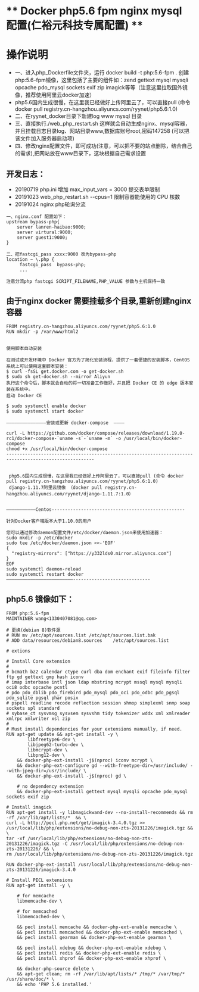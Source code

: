 # ** Docker php5.6 fpm  nginx  mysql 配置(仁裕元科技专属配置)  **   #
#  操作说明 #
*  一、进入php_Dockerfile文件夹，运行 docker build -t php:5.6-fpm .  创建php:5.6-fpm镜像，这里包括了主要的组件如：zend gettext mysql mysqli opcache pdo_mysql sockets exif zip imagick等等（注意这里拉取国外镜像，推荐使用阿里云docker加速）
*  php5.6国内生成很慢，在这里我已经做好上传阿里云了，可以直接pull  (命令 docker pull registry.cn-hangzhou.aliyuncs.com/ryynet/php5.6:1.0)
* 二、在ryynet_docker目录下新建log  www  mysql  目录
* 三、直接执行./web_php_restart.sh 这样就会自动生成nginx、mysql容器，并且挂载日志目录log、网站目录www,数据库账号root,密码147258 (可以把该文件加入服务器启动项)
* 四、修改nginx配置文件，即可成功(注意，可以把不要的站点删除，结合自己的需求),把网站放在www目录下，这块根据自己需求设置

## 开发日志： ##
* 20190719 php.ini 增加 max_input_vars = 3000 提交表单限制
* 20191023 web_php_restart.sh  --cpus=1 限制容器能使用的 CPU 核数
* 20191024 nginx php轮询分流
```
一、nginx.conf 配置如下：
upstream bypass-php{
    server lanren-haibao:9000;
    server virtural:9000;
    server guest1:9000;
}

二、把fastcgi_pass xxxx:9000 改为bypass-php
location ~ \.php {
	 fastcgi_pass  bypass-php;
	 ... 

注意分流php fastcgi SCRIPT_FILENAME,PHP_VALUE 参数与主机保持一致
```




## 由于nginx docker 需要挂载多个目录,重新创建nginx容器 ##
```
FROM registry.cn-hangzhou.aliyuncs.com/ryynet/php5.6:1.0 
RUN mkdir -p /var/www/html2

```




```

使用脚本自动安装

在测试或开发环境中 Docker 官方为了简化安装流程，提供了一套便捷的安装脚本，CentOS 系统上可以使用这套脚本安装：
$ curl -fsSL get.docker.com -o get-docker.sh
$ sudo sh get-docker.sh --mirror Aliyun
执行这个命令后，脚本就会自动的将一切准备工作做好，并且把 Docker CE 的 edge 版本安装在系统中。
启动 Docker CE

$ sudo systemctl enable docker
$ sudo systemctl start docker

———————————————安装或更新 docker-compose  ————

curl -L https://github.com/docker/compose/releases/download/1.19.0-rc1/docker-compose-`uname -s`-`uname -m` -o /usr/local/bin/docker-compose
chmod +x /usr/local/bin/docker-compose
-------------------------------------------------------------------------------------------------------


 php5.6国内生成很慢，在这里我已经做好上传阿里云了，可以直接pull (命令 docker pull registry.cn-hangzhou.aliyuncs.com/ryynet/php5.6:1.0)
 django-1.11.7阿里云镜像 （docker pull registry.cn-hangzhou.aliyuncs.com/ryynet/django-1.11.7:1.0）


———————————Centos--------------------------------------------------

针对Docker客户端版本大于1.10.0的用户

您可以通过修改daemon配置文件/etc/docker/daemon.json来使用加速器：
sudo mkdir -p /etc/docker
sudo tee /etc/docker/daemon.json <<-'EOF'
{
  "registry-mirrors": ["https://y332lds0.mirror.aliyuncs.com"]
}
EOF
sudo systemctl daemon-reload
sudo systemctl restart docker
—————————————————————————-----------------------------

```




## php5.6 镜像如下： ##
```
FROM php:5.6-fpm
MAINTAINER wang<1330407081@qq.com>

# 更换(debian 8)软件源
# RUN mv /etc/apt/sources.list /etc/apt/sources.list.bak
# ADD data/resources/debian8.sources    /etc/apt/sources.list

# extions

# Install Core extension
#
# bcmath bz2 calendar ctype curl dba dom enchant exif fileinfo filter ftp gd gettext gmp hash iconv
# imap interbase intl json ldap mbstring mcrypt mssql mysql mysqli oci8 odbc opcache pcntl
# pdo pdo_dblib pdo_firebird pdo_mysql pdo_oci pdo_odbc pdo_pgsql pdo_sqlite pgsql phar posix
# pspell readline recode reflection session shmop simplexml snmp soap sockets spl standard
# sybase_ct sysvmsg sysvsem sysvshm tidy tokenizer wddx xml xmlreader xmlrpc xmlwriter xsl zip
#
# Must install dependencies for your extensions manually, if need.
RUN apt-get update && apt-get install -y \
        libfreetype6-dev \
        libjpeg62-turbo-dev \
        libmcrypt-dev \
        libpng12-dev \
    && docker-php-ext-install -j$(nproc) iconv mcrypt \
    && docker-php-ext-configure gd --with-freetype-dir=/usr/include/ --with-jpeg-dir=/usr/include/ \
    && docker-php-ext-install -j$(nproc) gd \

    # no dependency extension
    && docker-php-ext-install gettext mysql mysqli opcache pdo_mysql sockets exif zip

# Install imagick
RUN apt-get install -y libmagickwand-dev --no-install-recommends && rm -rf /var/lib/apt/lists/*  && \
curl -L http://pecl.php.net/get/imagick-3.4.0.tgz >> /usr/local/lib/php/extensions/no-debug-non-zts-20131226/imagick.tgz && \
tar -xf /usr/local/lib/php/extensions/no-debug-non-zts-20131226/imagick.tgz -C /usr/local/lib/php/extensions/no-debug-non-zts-20131226/ && \
rm /usr/local/lib/php/extensions/no-debug-non-zts-20131226/imagick.tgz

RUN docker-php-ext-install /usr/local/lib/php/extensions/no-debug-non-zts-20131226/imagick-3.4.0

# Install PECL extensions
RUN apt-get install -y \

    # for memcache
    libmemcache-dev \

    # for memcached
    libmemcached-dev \

    && pecl install memcache && docker-php-ext-enable memcache \
    && pecl install memcached && docker-php-ext-enable memcached \
    && pecl install gearman && docker-php-ext-enable gearman \

    && pecl install xdebug && docker-php-ext-enable xdebug \
    && pecl install redis && docker-php-ext-enable redis \
    && pecl install xhprof && docker-php-ext-enable xhprof \

    && docker-php-source delete \
    && apt-get clean; rm -rf /var/lib/apt/lists/* /tmp/* /var/tmp/* /usr/share/doc/* \
    && echo 'PHP 5.6 installed.'

```




